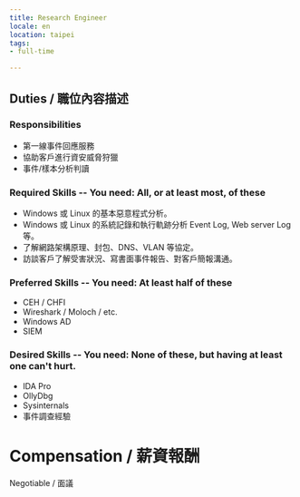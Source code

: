 ```yaml
---
title: Research Engineer
locale: en
location: taipei
tags:
- full-time

---
```

## Duties / 職位內容描述
### Responsibilities

- 第一線事件回應服務
- 協助客戶進行資安威脅狩獵
- 事件/樣本分析判讀
### Required Skills -- You need: All, or at least most, of these

- Windows 或 Linux 的基本惡意程式分析。
- Windows 或 Linux 的系統記錄和執行軌跡分析 Event Log, Web server Log 等。
- 了解網路架構原理、封包、DNS、VLAN 等協定。
- 訪談客戶了解受害狀況、寫書面事件報告、對客戶簡報溝通。
### Preferred Skills -- You need: At least half of these

- CEH / CHFI
- Wireshark / Moloch / etc.
- Windows AD
- SIEM
### Desired Skills -- You need: None of these, but having at least one can't hurt.

- IDA Pro
- OllyDbg
- Sysinternals
- 事件調查經驗

# Compensation / 薪資報酬
Negotiable / 面議